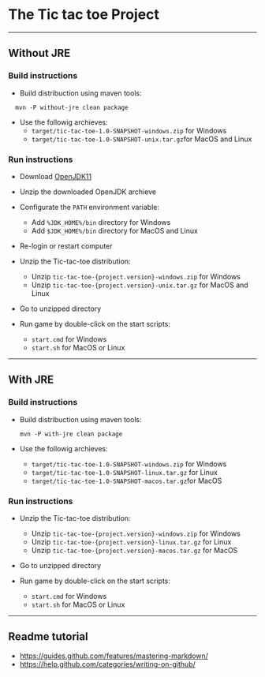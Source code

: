 # The Tic tac toe Project

-----------------------------------------------------------------------------------

## Without JRE

### Build instructions

- Build distribuction using maven tools:

```
  mvn -P without-jre clean package
  ```

- Use the followig archieves:
  - `target/tic-tac-toe-1.0-SNAPSHOT-windows.zip` for Windows
  - `target/tic-tac-toe-1.0-SNAPSHOT-unix.tar.gz`for MacOS and Linux

### Run instructions

- Download [OpenJDK11](https://jdk.java.net/11/)
- Unzip the downloaded OpenJDK archieve
- Configurate the `PATH` environment variable:
    - Add `%JDK_HOME%/bin` directory for Windows
    - Add `$JDK_HOME%/bin` directory for MacOS and Linux

- Re-login or restart computer

- Unzip the Tic-tac-toe distribution:
  - Unzip `tic-tac-toe-{project.version}-windows.zip` for Windows
  - Unzip `tic-tac-toe-{project.version}-unix.tar.gz` for MacOS and Linux

- Go to unzipped directory
- Run game by double-click on the start scripts:
  - `start.cmd` for Windows
  - `start.sh` for MacOS or Linux

---------------------------------------------------------------------------------------

## With JRE

### Build instructions

- Build distribuction using maven tools:
  ```
  mvn -P with-jre clean package
  ```

- Use the followig archieves:
  - `target/tic-tac-toe-1.0-SNAPSHOT-windows.zip` for Windows
  - `target/tic-tac-toe-1.0-SNAPSHOT-linux.tar.gz` for Linux
  - `target/tic-tac-toe-1.0-SNAPSHOT-macos.tar.gz`for MacOS

### Run instructions

- Unzip the Tic-tac-toe distribution:
  - Unzip `tic-tac-toe-{project.version}-windows.zip` for Windows
  - Unzip `tic-tac-toe-{project.version}-linux.tar.gz` for Linux
  - Unzip `tic-tac-toe-{project.version}-macos.tar.gz` for MacOS


- Go to unzipped directory
- Run game by double-click on the start scripts:
  - `start.cmd` for Windows
  - `start.sh` for MacOS or Linux

-----------------------------------------------------------------------------------

## Readme tutorial

- https://guides.github.com/features/mastering-markdown/
- https://help.github.com/categories/writing-on-github/